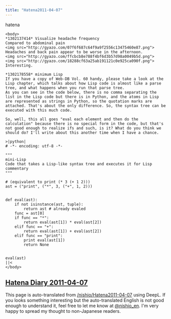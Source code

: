 ```yaml
---
title: "Hatena2011-04-07"
---
```


hatena

```
<body>
*1302137414* Visualize headache frequency
Compared to abdominal pain
<img src="http://gyazo.com/07f6f687c64f9a9f2556c13475460e87.png">
Headaches and back pain appear to be worse in the afternoon.
<img src="http://gyazo.com/ffcbcb8e788f4bf6d3b57d98a0049b5d.png">
<img src="http://gyazo.com/18288cf63a25ab191121c0e925ca090f.png">
Interesting.

*1302178558* minimum Lisp
If you have a copy of Web-DB Vol. 60 handy, please take a look at the Lisp chapter, which talks about how Lisp code is almost like a parse tree, and what happens when you run that parse tree.
As you can see in the code below, there is no comma separating the list in the Lisp code but there is in Python, and the atoms in Lisp are represented as strings in Python, so the quotation marks are attached. That's about the only difference. So, the syntax tree can be executed with this much code.

So, well, this all goes "eval each element and then do the calculation" because there is no special form in the code, but that's not good enough to realize ifs and such, is it? What do you think we should do? I'll write about this another time when I have a chance.

>|python|
# -*- encoding: utf-8 -*-

"""
mini-Lisp
Code that takes a Lisp-like syntax tree and executes it for Lisp commentary
"""

# (equivalent to print (* 3 (+ 1 2)))
ast = ("print", ("*", 3, ("+", 1, 2)))


def eval(ast):
    if not isinstance(ast, tuple):
        return ast # already evaled
    func = ast[0]
    if func == "*":
        return eval(ast[1]) * eval(ast[2])
    elif func == "+":
        return eval(ast[1]) + eval(ast[2])
    elif func == "print":
        print eval(ast[1])
        return None


eval(ast)
||<
</body>
```


[Hatena Diary 2011-04-07](https://nishiohirokazu.hatenadiary.org/archive/2011/04/07)
---
This page is auto-translated from [/nishio/Hatena2011-04-07](https://scrapbox.io/nishio/Hatena2011-04-07) using DeepL. If you looks something interesting but the auto-translated English is not good enough to understand it, feel free to let me know at [@nishio_en](https://twitter.com/nishio_en). I'm very happy to spread my thought to non-Japanese readers.